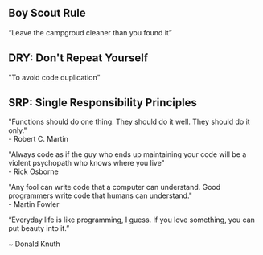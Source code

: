 Boy Scout Rule
---
“Leave the campgroud cleaner than you found it”

DRY: Don't Repeat Yourself 
---
"To avoid code duplication"

SRP: Single Responsibility Principles
---
"Functions should do one thing. They should do it well. They should do it only."  
 \- Robert C. Martin

"Always code as if the guy who ends up maintaining your code will be a violent psychopath who knows where you live"  
\- Rick Osborne

"Any fool can write code that a computer can understand. Good programmers write code that humans can understand."   
\- Martin Fowler 

“Everyday life is like programming, I guess. If you love something, you can put beauty into it.”

~ Donald Knuth

